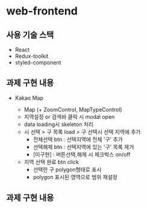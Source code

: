 # web-frontend

## 사용 기술 스택

- React
- Redux-toolkit
- styled-component

## 과제 구현 내용

- Kakao Map

  - Map (+ ZoomControl, MapTypeControl)
  - 지역설정 or 검색바 클릭 시 modal open
  - data loading시 skeleton 처리
  - 시 선택 > 구 목록 load > 구 선택시 선택 지역에 추가
    - 전체선택 btn : 선택지역에 전체 '구' 추가
    - 선택해제 btn : 선택지역에 있는 '구' 목록 제거
    - [미구현] : 버튼선택,해제 시 체크박스 on/off
  - 지역 선택 완료 btn click
    - 선택한 구 polygon형태로 표시
    - polygon 표시된 영역으로 범위 재설정

## 과제 구현 내용
